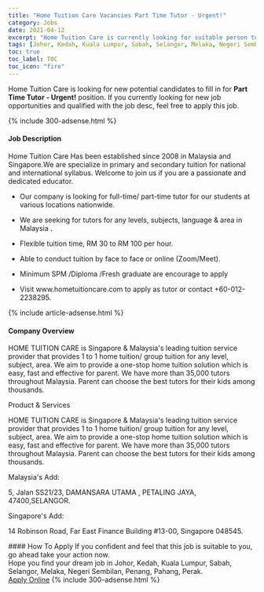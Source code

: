 ```yaml
---
title: "Home Tuition Care Vacancies Part Time Tutor - Urgent!" 
category: Jobs 
date: 2021-04-12 
excerpt: "Home Tuition Care is currently looking for suitable person to fill in the Part Time Tutor - Urgent! which based in Johor, Kedah, Kuala Lumpur, Sabah, Selangor, Melaka, Negeri Sembilan, Penang, Pahang, Perak" 
tags: [Johor, Kedah, Kuala Lumpur, Sabah, Selangor, Melaka, Negeri Sembilan, Penang, Pahang, Perak] 
toc: true 
toc_label: TOC 
toc_icon: "fire" 
--- 
```


<p>Home Tuition Care is looking for new potential candidates to fill in for <b>Part Time Tutor - Urgent!</b> position. If you currently looking for new job opportunities and qualified with the job desc, feel free to apply this job.
</p>{% include 300-adsense.html %} 
<div><div><h4>Job Description</h4></div><div><div><span><div><p>Home Tuition Care Has been established since 2008 in Malaysia and Singapore.We are specialize in primary and secondary tuition for national and international syllabus. Welcome to join us if you are a passionate and dedicated educator.</p><ul><li>Our company is looking for full-time/ part-time tutor for our students at various locations nationwide.</li></ul><ul><li>We are seeking for tutors for any levels, subjects, language &amp; area in Malaysia .</li></ul><ul><li>Flexible tuition time, RM 30 to RM 100 per hour.</li></ul><ul><li>Able to conduct tuition by face to face or online (Zoom/Meet).</li></ul><ul><li>Minimum SPM /Diploma /Fresh graduate are encourage to apply</li></ul><ul><li>Visit www.hometuitioncare.com to apply as tutor or&#160;contact +60-012-2238295.</li></ul></div></span></div></div></div> 
{% include article-adsense.html %} 
<div><div><h4>Company Overview</h4></div><div><div><span><div><p>HOME TUITION CARE is Singapore &amp; Malaysia's leading tuition service provider that provides 1 to 1 home tuition/ group tuition for any level, subject, area. We aim to provide a one-stop home tuition solution which is easy, fast and effective for parent. We have more than 35,000 tutors throughout Malaysia. Parent can choose the best tutors for their kids among thousands.</p><p>Product &amp; Services</p><p>HOME TUITION CARE is Singapore &amp; Malaysia's leading tuition service provider that provides 1 to 1 home tuition/ group tuition for any level, subject, area. We aim to provide a one-stop home tuition solution which is easy, fast and effective for parent. We have more than 35,000 tutors throughout Malaysia. Parent can choose the best tutors for their kids among thousands.</p><p>Malaysia's Add:</p><p>5, Jalan SS21/23, DAMANSARA UTAMA , PETALING JAYA, 47400,SELANGOR.</p><p>Singapore's Add:</p><p>14 Robinson Road, Far East Finance Building #13-00, Singapore 048545.</p></div></span></div></div></div> 
#### How To Apply 
If you confident and feel that this job is suitable to you, go ahead take your action now. <br/> 
Hope you find your dream job in Johor, Kedah, Kuala Lumpur, Sabah, Selangor, Melaka, Negeri Sembilan, Penang, Pahang, Perak. <br/> 
<a href="https://www.jobstreet.com.my/en/job/part-time-tutor-urgent!-4535020?jobId=jobstreet-my-job-4535020&" class="btn btn--info" target="_blank" rel="nofollow noopenner">Apply Online</a> 
{% include 300-adsense.html %} 